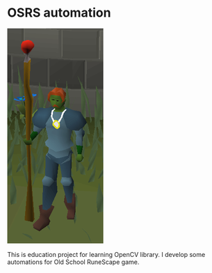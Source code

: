 # OSRS automation

![Hello World](/documentation/hello_world.png)

This is education project for learning OpenCV library.
I develop some automations for Old School RuneScape game.

##  
